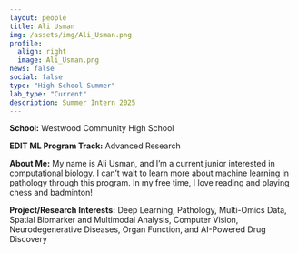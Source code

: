 ```yaml
---
layout: people
title: Ali Usman
img: /assets/img/Ali_Usman.png
profile:
  align: right
  image: Ali_Usman.png
news: false
social: false
type: "High School Summer"
lab_type: "Current"
description: Summer Intern 2025
---
```


**School:** Westwood Community High School

**EDIT ML Program Track:**
Advanced Research

**About Me:**
My name is Ali Usman, and I’m a current junior interested in computational biology. I can’t wait to learn more about machine learning in pathology through this program. In my free time, I love reading and playing chess and badminton!

**Project/Research Interests:**
Deep Learning, Pathology, Multi-Omics Data, Spatial Biomarker and Multimodal Analysis, Computer Vision, Neurodegenerative Diseases, Organ Function, and AI-Powered Drug Discovery
    